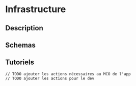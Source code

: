 # Infrastructure

## Description

## Schemas

## Tutoriels

```
// TODO ajouter les actions nécessaires au MCO de l'app
// TODO ajouter les actions pour le dev
```

